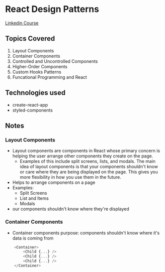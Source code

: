 # **React Design Patterns**

[Linkedin Course](https://www.linkedin.com/learning/react-design-patterns/)


## **Topics Covered**
1. Layout Components
2. Container Components
3. Controlled and Uncontrolled Components
4. Higher-Order Components
5. Custom Hooks Patterns
6. Funcational Programming and React


## Technologies used
- create-react-app
- styled-components

## **Notes**

### **Layout Components**
- Layout components are components in React whose primary concern is helping the user arrange other components they create on the page.
    - Examples of this include split screens, lists, and modals. The main idea of layout components is that your components shouldn't know or care where they are being displayed on the page. This gives you more flexibility in how you use them in the future.
- Helps to arrange components on a page
- Examples: 
    - Split Screens
    - List and Items
    - Modals
- our components shouldn't know where they're displayed

### **Container Components**

- Container components purpose: components shouldn't know where it's data is coming from

```javascript
    <Container>
        <Child {...} />
        <Child {...} />
        <Child {...} />
    </Container>

```